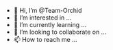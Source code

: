 - 👋 Hi, I’m @Team-Orchid
- 👀 I’m interested in ...
- 🌱 I’m currently learning ...
- 💞️ I’m looking to collaborate on ...
- 📫 How to reach me ...

<!---
Team-Orchid/Team-Orchid is a ✨ special ✨ repository because its `README.md` (this file) appears on your GitHub profile.
You can click the Preview link to take a look at your changes.
--->
